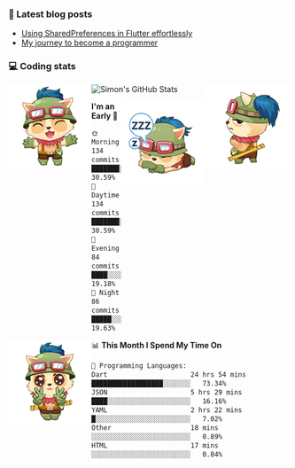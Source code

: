 ### 📘 Latest blog posts

<!-- BLOG-POST-LIST:START -->
- [Using SharedPreferences in Flutter effortlessly](http://blog.codingteemo.me/2020/07/15/Using-SharedPreferences-in-Flutter-effortlessly/)
- [My journey to become a programmer](http://blog.codingteemo.me/2018/07/14/My-journey-to-become-a-programmer/)
<!-- BLOG-POST-LIST:END -->

### 💻 Coding stats
<img align="right" src="https://raw.githubusercontent.com/simonpham/simonpham/master/assets/images/6kiur.gif" >


<img align="left" src="https://raw.githubusercontent.com/simonpham/simonpham/master/assets/images/5kiur.gif" >

![Simon's GitHub Stats](https://github-readme-stats-obu2qdcs2.vercel.app/api?username=simonpham)

<img align="right" src="https://raw.githubusercontent.com/simonpham/simonpham/master/assets/images/4kiur.gif" >

<!--START_SECTION:waka-->
**I'm an Early 🐤** 

```text
🌞 Morning    134 commits    ███████░░░░░░░░░░░░░░░░░░   30.59% 
🌆 Daytime    134 commits    ███████░░░░░░░░░░░░░░░░░░   30.59% 
🌃 Evening    84 commits     ████░░░░░░░░░░░░░░░░░░░░░   19.18% 
🌙 Night      86 commits     █████░░░░░░░░░░░░░░░░░░░░   19.63%

```


<img align="left" src="https://raw.githubusercontent.com/simonpham/simonpham/master/assets/images/19kiur.gif" >📊 **This Month I Spend My Time On** 

```text
💬 Programming Languages: 
Dart                     24 hrs 54 mins      ██████████████████░░░░░░░   73.34% 
JSON                     5 hrs 29 mins       ████░░░░░░░░░░░░░░░░░░░░░   16.16% 
YAML                     2 hrs 22 mins       █░░░░░░░░░░░░░░░░░░░░░░░░   7.02% 
Other                    18 mins             ░░░░░░░░░░░░░░░░░░░░░░░░░   0.89% 
HTML                     17 mins             ░░░░░░░░░░░░░░░░░░░░░░░░░   0.84%

```


<!--END_SECTION:waka-->

